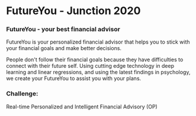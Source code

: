 # FutureYou - Junction 2020


### FutureYou - your best financial advisor


FutureYou is your personalized financial advisor that helps you to stick with your financial goals and make better decisions.

People don't follow their financial goals because they have difficulties to connect with their future self. Using cutting edge technology in deep learning and linear regressions, and using the latest findings in psychology, we create your FutureYou to assist you with your plans.



### Challenge:

Real-time Personalized and Intelligent Financial Advisory (OP)
